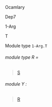 Ocamlary

Dep7

1-Arg

T

Module type `1-Arg.T`

<a id="module-type-R"></a>

###### module type R =

> [S](Ocamlary.Dep7.argument-1-Arg.md#module-type-S)

<a id="module-Y"></a>

###### module Y :

> [R](Ocamlary.Dep7.argument-1-Arg.md#module-type-S)
